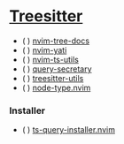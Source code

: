 # [Treesitter](https://yutkat.github.io/my-neovim-pluginlist/#treesitter)

* ( ) [nvim-tree-docs](https://github.com/nvim-treesitter/nvim-tree-docs)
* ( ) [nvim-yati](https://github.com/yioneko/nvim-yati)
* ( ) [nvim-ts-utils](https://github.com/s1n7ax/nvim-ts-utils)
* ( ) [query-secretary](https://github.com/ziontee113/query-secretary)
* ( ) [treesitter-utils](https://github.com/NFrid/treesitter-utils)
* ( ) [node-type.nvim](https://github.com/roobert/node-type.nvim)

### Installer

* ( ) [ts-query-installer.nvim](https://github.com/nazo6/ts-query-installer.nvim)
